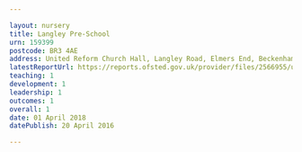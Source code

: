 ```yaml
---

layout: nursery
title: Langley Pre-School
urn: 159399
postcode: BR3 4AE
address: United Reform Church Hall, Langley Road, Elmers End, Beckenham, Kent, BR3 4AE
latestReportUrl: https://reports.ofsted.gov.uk/provider/files/2566955/urn/159399.pdf
teaching: 1
development: 1
leadership: 1
outcomes: 1
overall: 1
date: 01 April 2018 
datePublish: 20 April 2016

---
```

